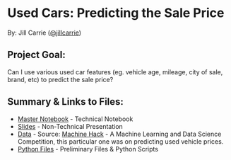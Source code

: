# Used Cars: Predicting the Sale Price 
By: Jill Carrie ([@jillcarrie](https://github.com/jillcarrie/))

## Project Goal:
Can I use various used car features (eg. vehicle age, mileage, city of sale, brand, etc) to predict the sale price? 

## Summary & Links to Files:

- [Master Notebook](https://github.com/JillCarrie/Mod4/blob/master/master.ipynb) - Technical Notebook
- [Slides](https://github.com/JillCarrie/Mod4/blob/master/usedcars.pdf) - Non-Technical Presentation
- [Data](https://github.com/JillCarrie/Mod4/blob/master/data/cars.csv) - Source: [Machine Hack](https://www.machinehack.com/course/predicting-the-costs-of-used-cars-hackathon-by-imarticus/) - A Machine Learning and Data Science Competition, this particular one was on predicting used vehicle prices.
- [Python Files](https://github.com/JillCarrie/Mod4/tree/master/python_files) - Preliminary Files & Python Scripts





